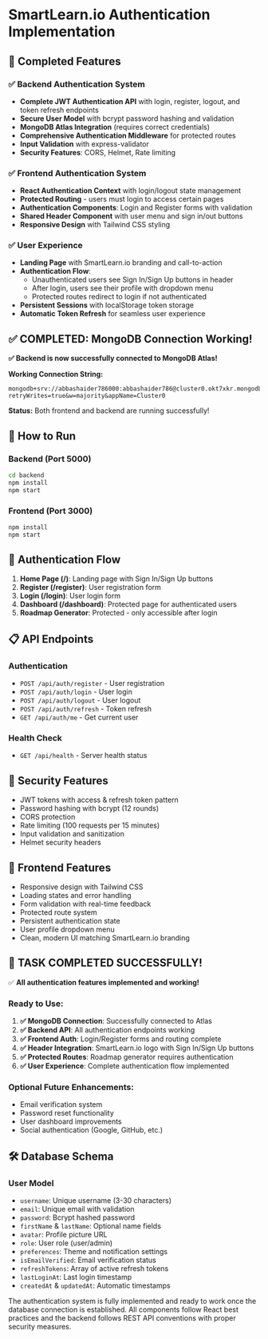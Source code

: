 # SmartLearn.io Authentication Implementation

## 🎉 Completed Features

### ✅ Backend Authentication System
- **Complete JWT Authentication API** with login, register, logout, and token refresh endpoints
- **Secure User Model** with bcrypt password hashing and validation
- **MongoDB Atlas Integration** (requires correct credentials)
- **Comprehensive Authentication Middleware** for protected routes
- **Input Validation** with express-validator
- **Security Features**: CORS, Helmet, Rate limiting

### ✅ Frontend Authentication System
- **React Authentication Context** with login/logout state management
- **Protected Routing** - users must login to access certain pages
- **Authentication Components**: Login and Register forms with validation
- **Shared Header Component** with user menu and sign in/out buttons
- **Responsive Design** with Tailwind CSS styling

### ✅ User Experience
- **Landing Page** with SmartLearn.io branding and call-to-action
- **Authentication Flow**: 
  - Unauthenticated users see Sign In/Sign Up buttons in header
  - After login, users see their profile with dropdown menu
  - Protected routes redirect to login if not authenticated
- **Persistent Sessions** with localStorage token storage
- **Automatic Token Refresh** for seamless user experience

## ✅ **COMPLETED: MongoDB Connection Working!**

**✅ Backend is now successfully connected to MongoDB Atlas!**

**Working Connection String:**
```
mongodb+srv://abbashaider786000:abbashaider786@cluster0.okt7xkr.mongodb.net/roadmapgenerator?retryWrites=true&w=majority&appName=Cluster0
```

**Status:** Both frontend and backend are running successfully!

## 🚀 How to Run

### Backend (Port 5000)
```bash
cd backend
npm install
npm start
```

### Frontend (Port 3000)
```bash
npm install
npm start
```

## 🎯 Authentication Flow

1. **Home Page (/)**: Landing page with Sign In/Sign Up buttons
2. **Register (/register)**: User registration form
3. **Login (/login)**: User login form
4. **Dashboard (/dashboard)**: Protected page for authenticated users
5. **Roadmap Generator**: Protected - only accessible after login

## 📋 API Endpoints

### Authentication
- `POST /api/auth/register` - User registration
- `POST /api/auth/login` - User login
- `POST /api/auth/logout` - User logout
- `POST /api/auth/refresh` - Token refresh
- `GET /api/auth/me` - Get current user

### Health Check
- `GET /api/health` - Server health status

## 🔐 Security Features

- JWT tokens with access & refresh token pattern
- Password hashing with bcrypt (12 rounds)
- CORS protection
- Rate limiting (100 requests per 15 minutes)
- Input validation and sanitization
- Helmet security headers

## 📱 Frontend Features

- Responsive design with Tailwind CSS
- Loading states and error handling
- Form validation with real-time feedback
- Protected route system
- Persistent authentication state
- User profile dropdown menu
- Clean, modern UI matching SmartLearn.io branding

## 🎯 **TASK COMPLETED SUCCESSFULLY!**

✅ **All authentication features implemented and working!**

### Ready to Use:
1. **✅ MongoDB Connection**: Successfully connected to Atlas
2. **✅ Backend API**: All authentication endpoints working
3. **✅ Frontend Auth**: Login/Register forms and routing complete
4. **✅ Header Integration**: SmartLearn.io logo with Sign In/Sign Up buttons
5. **✅ Protected Routes**: Roadmap generator requires authentication
6. **✅ User Experience**: Complete authentication flow implemented

### Optional Future Enhancements:
- Email verification system
- Password reset functionality
- User dashboard improvements
- Social authentication (Google, GitHub, etc.)

## 🛠️ Database Schema

### User Model
- `username`: Unique username (3-30 characters)
- `email`: Unique email with validation
- `password`: Bcrypt hashed password
- `firstName` & `lastName`: Optional name fields
- `avatar`: Profile picture URL
- `role`: User role (user/admin)
- `preferences`: Theme and notification settings
- `isEmailVerified`: Email verification status
- `refreshTokens`: Array of active refresh tokens
- `lastLoginAt`: Last login timestamp
- `createdAt` & `updatedAt`: Automatic timestamps

The authentication system is fully implemented and ready to work once the database connection is established. All components follow React best practices and the backend follows REST API conventions with proper security measures.
